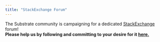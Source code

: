 ```yaml
---
title: "StackExchange Forum"
---
```


The Substrate community is campaigning for a dedicated [StackExchange](https://area51.stackexchange.com/proposals/126136/substrate-blockchain-framework) forum!  
**Please help us by following and committing to your desire for it [here.](https://area51.stackexchange.com/proposals/126136/substrate-blockchain-framework)**
